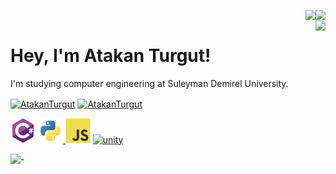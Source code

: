 <p align="right">
<img align="right" src="https://github-readme-stats.vercel.app/api?username=AtakanTurgut&count_private=true&show_icons=trueline_height=25&theme=github_dark">
  <img align="right" src="https://github-readme-stats-beryl.vercel.app/api?username=AtakanTurgut&show_icons=true&title_color=fff&icon_color=79ff97&text_color=9f9f9f&bg_color=151515&theme=github_dark">
<br>
<img align="right" src="https://github-readme-streak-stats.herokuapp.com/?user=AtakanTurgut&theme=holi-theme">
</p>

# Hey, I'm Atakan Turgut! 
I'm studying computer engineering at Suleyman Demirel University.
<p align="left">
<a href="https://www.instagram.com/atkn.trgt/" target="blank"><img align="center" src="https://raw.githubusercontent.com/rahuldkjain/github-profile-readme-generator/master/src/images/icons/Social/instagram.svg" alt="AtakanTurgut" height="30" width="40" /></a> <a href="https://linkedin.com/in/atakan-turgut-8b3847206" target="blank"><img align="center" src="https://raw.githubusercontent.com/rahuldkjain/github-profile-readme-generator/master/src/images/icons/Social/linked-in-alt.svg" alt="AtakanTurgut" height="30" width="40" /></a>
</p>
<p align="left"> 
<a href="https://www.w3schools.com/cs/" target="_blank"> <img src="https://raw.githubusercontent.com/devicons/devicon/master/icons/csharp/csharp-original.svg" alt="csharp" width="40" height="40"/></a> <a href="https://www.python.org" target="_blank" rel="noreferrer"> <img src="https://raw.githubusercontent.com/devicons/devicon/master/icons/python/python-original.svg" alt="python" width="40" height="40"/> </a> <a href="https://developer.mozilla.org/en-US/docs/Web/JavaScript" target="_blank"> <img src="https://raw.githubusercontent.com/devicons/devicon/master/icons/javascript/javascript-original.svg" alt="javascript" width="40" height="40"/></a> <a href="https://unity.com/" target="_blank"> <img src="https://www.vectorlogo.zone/logos/unity3d/unity3d-icon.svg" alt="unity" width="40" height="40"/></a> 
</p>
<p align="left">
<img align="left" src="https://github-readme-stats.vercel.app/api/top-langs?username=AtakanTurgut&show_icons=true&locale=en&layout=compact" alt="-">
</p>